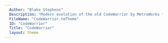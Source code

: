 ```yaml
---
  Author: "Blake Stephens"
  Description: "Modern evolution of the old CodeWarrior by MetroWorks theme"
  FileName: "CodeWarrior.tmTheme"
  ID: "CodeWarrior"
  Title: "CodeWarrior"
  layout: theme
---
```

  